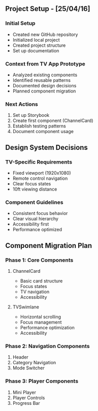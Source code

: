 ## Project Setup - [25/04/16]

### Initial Setup
- Created new GitHub repository
- Initialized local project
- Created project structure
- Set up documentation

### Context from TV App Prototype
- Analyzed existing components
- Identified reusable patterns
- Documented design decisions
- Planned component migration

### Next Actions
1. Set up Storybook
2. Create first component (ChannelCard)
3. Establish testing patterns
4. Document component usage

## Design System Decisions

### TV-Specific Requirements
- Fixed viewport (1920x1080)
- Remote control navigation
- Clear focus states
- 10ft viewing distance

### Component Guidelines
- Consistent focus behavior
- Clear visual hierarchy
- Accessibility first
- Performance optimized

## Component Migration Plan

### Phase 1: Core Components
1. ChannelCard
   - Basic card structure
   - Focus states
   - TV navigation
   - Accessibility

2. TVSwimlane
   - Horizontal scrolling
   - Focus management
   - Performance optimization
   - Accessibility

### Phase 2: Navigation Components
1. Header
2. Category Navigation
3. Mode Switcher

### Phase 3: Player Components
1. Mini Player
2. Player Controls
3. Progress Bar